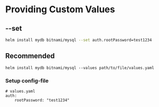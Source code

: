# Providing Custom Values 

## --set 

```sh
helm install mydb bitnami/mysql --set auth.rootPassword=test1234
```

## Recommended

```
helm install mydb bitnami/mysql --values path/to/file/values.yaml
```

### Setup config-file

```
# values.yaml
auth:
    rootPassword: "test1234"
```


